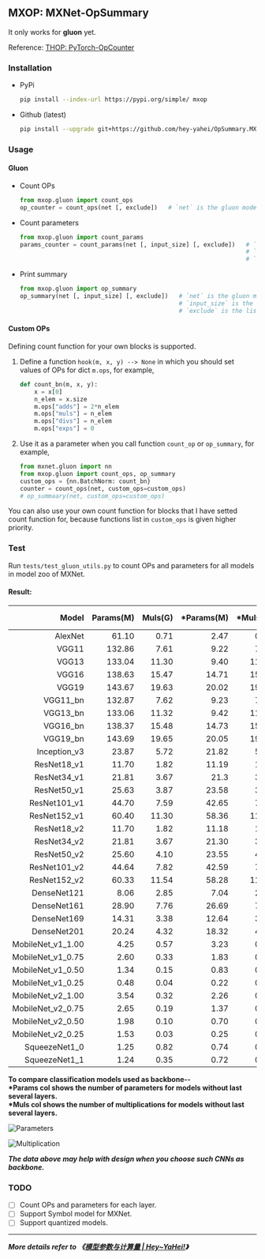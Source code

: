 ## MXOP: MXNet-OpSummary    
It only works for **gluon** yet.     
    
Reference: [THOP: PyTorch-OpCounter](https://github.com/Lyken17/pytorch-OpCounter)    

### Installation    
* PyPi    
    ```bash
    pip install --index-url https://pypi.org/simple/ mxop
    ```
* Github (latest)    
    ```bash
    pip install --upgrade git+https://github.com/hey-yahei/OpSummary.MXNet.git
    ```

### Usage
#### Gluon
* Count OPs    
    ```python
    from mxop.gluon import count_ops
    op_counter = count_ops(net [, exclude])   # `net` is the gluon model you want to count OPs 
    ```
* Count parameters    
    ```python
    from mxop.gluon import count_params
    params_counter = count_params(net [, input_size] [, exclude])   # `net` is the gluon model you want to count parameters
                                                                    # `input_size` is the shape of your input
                                                                    # `exclude` is the list of blocks to be excluded 
    ```
* Print summary     
    ```python
    from mxop.gluon import op_summary
    op_summary(net [, input_size] [, exclude])   # `net` is the gluon model you want to count
                                                 # `input_size` is the shape of your input 
                                                 # `exclude` is the list of blocks to be excluded
    ```

#### Custom OPs      
Defining count function for your own blocks is supported.         

1. Define a function `hook(m, x, y) --> None` in which you should set values of OPs for dict `m.ops`, for example,      
    ```python
    def count_bn(m, x, y):
        x = x[0]
        n_elem = x.size
        m.ops["adds"] = 2*n_elem
        m.ops["muls"] = n_elem
        m.ops["divs"] = n_elem
        m.ops["exps"] = 0
    ```     
2. Use it as a parameter when you call function `count_op` or `op_summary`, for example,       
    ```python
    from mxnet.gluon import nn
    from mxop.gluon import count_ops, op_summary
    custom_ops = {nn.BatchNorm: count_bn}
    counter = count_ops(net, custom_ops=custom_ops)
    # op_summaary(net, custom_ops=custom_ops)
    ```       
    
You can also use your own count function for blocks that I have setted count function for, because functions list in `custom_ops` is given higher priority.      

### Test

Run `tests/test_gluon_utils.py` to count OPs and parameters for all models in model zoo of MXNet.   

#### Result:
| Model   | Params(M) | Muls(G) | \*Params(M) | *Muls(G) | Top1 Acc | Top5 Acc |
|---:|---:|---:|---:|---:|---:|---:|
|AlexNet|61.10|0.71|2.47|0.66|0.5492|0.7803|
|VGG11|132.86|7.61|9.22|7.49|0.6662|0.8734|
|VGG13|133.04|11.30|9.40|11.18|0.6774|0.8811|
|VGG16|138.63|15.47|14.71|15.35|0.7323|0.9132|
|VGG19|143.67|19.63|20.02|19.51|0.7411|0.9135|
|VGG11_bn|132.87|7.62|9.23|7.49|0.6859|0.8872|
|VGG13_bn|133.06|11.32|9.42|11.20|0.6884|0.8882|
|VGG16_bn|138.37|15.48|14.73|15.36|0.7310|0.9176|
|VGG19_bn|143.69|19.65|20.05|19.52|0.7433|0.9185|
|Inception_v3|23.87|5.72|21.82|5.72|0.7755|0.9364|
|ResNet18_v1|11.70|1.82|11.19|1.82|0.7093|0.8992|
|ResNet34_v1|21.81|3.67|21.3|3.67|0.7437|0.9187|
|ResNet50_v1|25.63|3.87|23.58|3.87|0.7647|0.9313|
|ResNet101_v1|44.70|7.59|42.65|7.58|0.7834|0.9401|
|ResNet152_v1|60.40|11.30|58.36|11.30|0.7900|0.9438|
|ResNet18_v2|11.70|1.82|11.18|1.82|0.7100|0.8992|
|ResNet34_v2|21.81|3.67|21.30|3.67|0.7440|0.9208|
|ResNet50_v2|25.60|4.10|23.55|4.10|0.7711|0.9343|
|ResNet101_v2|44.64|7.82|42.59|7.81|0.7853|0.9417|
|ResNet152_v2|60.33|11.54|58.28|11.53|0.7921|0.9431|
|DenseNet121|8.06|2.85|7.04|2.85|0.7497|0.9225|
|DenseNet161|28.90|7.76|26.69|7.76|0.7770|0.9380|
|DenseNet169|14.31|3.38|12.64|3.38|0.7617|0.9317|
|DenseNet201|20.24|4.32|18.32|4.31|0.7732|0.9362|
|MobileNet_v1_1.00|4.25|0.57|3.23|0.57|0.7105|0.9006|
|MobileNet_v1_0.75|2.60|0.33|1.83|0.33|0.6738|0.8782|
|MobileNet_v1_0.50|1.34|0.15|0.83|0.15|0.6307|0.8475|
|MobileNet_v1_0.25|0.48|0.04|0.22|0.04|0.5185|0.7608|
|MobileNet_v2_1.00|3.54|0.32|2.26|0.32|0.7192|0.9056|
|MobileNet_v2_0.75|2.65|0.19|1.37|0.19|0.6961|0.8895|
|MobileNet_v2_0.50|1.98|0.10|0.70|0.09|0.6449|0.8547|
|MobileNet_v2_0.25|1.53|0.03|0.25|0.03|0.5074|0.7456|
|SqueezeNet1_0|1.25|0.82|0.74|0.73|0.5611|0.7909|
|SqueezeNet1_1|1.24|0.35|0.72|0.26|0.5496|0.7817|

**To compare classification models used as backbone--**   
**\*Params col shows the number of parameters for models without last several layers.**    
**\*Muls col shows the number of multiplications for models without last several layers.**     
    
![Parameters](http://hey-yahei.cn/imgs/MXNet-OpSummary/Parameters.jpg)
    
![Multiplication](http://hey-yahei.cn/imgs/MXNet-OpSummary/Multiplication.jpg)    
     
***The data above may help with design when you choose such CNNs as backbone.***     

### TODO
    
- [ ] Count OPs and parameters for each layer.
- [ ] Support Symbol model for MXNet.      
- [ ] Support quantized models.

--------------------------     
***More details refer to 《[模型参数与计算量 | Hey~YaHei!](http://hey-yahei.cn/2019/01/07/MXNet-OpSummary/)》***